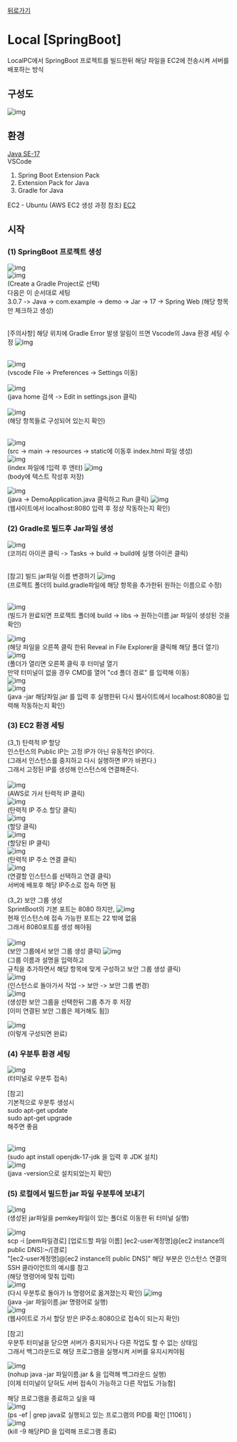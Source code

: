 [뒤로가기](../../README.md)

# Local [SpringBoot]

LocalPC에서 SpringBoot 프로젝트를 빌드한뒤 해당 파일을 EC2에 전송시켜 서버를 배포하는 방식

## 구성도

![img](../Img/local%2BSpringBoot.png)

## 환경

[Java SE-17](https://www.oracle.com/java/technologies/javase/jdk17-archive-downloads.html)<br>
VSCode

1. Spring Boot Extension Pack
2. Extension Pack for Java
3. Gradle for Java

EC2 - Ubuntu (AWS EC2 생성 과정 참조)
[EC2](../Document/EC2.md)

## 시작

### (1) SpringBoot 프로젝트 생성

![img](../Img/local1.png)<br>
![img](../Img/local2.png)<br>
(Create a Gradle Project로 선택)<br>
다음은 이 순서대로 세팅<br>
3.0.7 -> Java -> com.example -> demo -> Jar -> 17 -> Spring Web (해당 항목만 체크하고 생성)<br><br>

[주의사항]
해당 위치에 Gradle Error 발생 알림이 뜨면 Vscode의 Java 환경 세팅 수정
![img](../Img/local3.png)<br><br>

![img](../Img/local4.png)<br>
(vscode File -> Preferences -> Settings 이동)<br><br>
![img](../Img/local5.png)<br>
(java home 검색 -> Edit in settings.json 클릭)<br><br>
![img](../Img/local6.png)<br>
(해당 항목들로 구성되어 있는지 확인)<br><br>

![img](../Img/local7.png)<br>
(src -> main -> resources -> static에 이동후 index.html 파일 생성)<br>
![img](../Img/local8.png)<br>
(index 파일에 !입력 후 엔터)
![img](../Img/local9.png)<br>
(body에 텍스트 작성후 저장)

![img](../Img/local10.png)<br>
(java -> DemoApplication.java 클릭하고 Run 클릭)
![img](../Img/local11.png)<br>
(웹사이트에서 localhost:8080 입력 후 정상 작동하는지 확인)

### (2) Gradle로 빌드후 Jar파일 생성

![img](../Img/local12.png)<br>
(코끼리 아이콘 클릭 -> Tasks -> build -> build에 실행 아이콘 클릭)<br><br>

[참고] 빌드 jar파일 이름 변경하기
![img](../Img/local13.png)<br>
(프로젝트 폴더의 build.gradle파일에 해당 항목을 추가한뒤 원하는 이름으로 수정)<br><br>

![img](../Img/local14.png)<br>
(빌드가 완료되면 프로젝트 폴더에 build -> libs -> 원하는이름.jar 파일이 생성된 것을 확인)<br>

![img](../Img/local15.png)<br>
(해당 파일을 오른쪽 클릭 한뒤 Reveal in File Explorer을 클릭해 해당 폴더 열기)
![img](../Img/local16.png)<br>
(폴더가 열리면 오른쪽 클릭 후 터미널 열기<br>
만약 터미널이 없을 경우
CMD를 열어 "cd 폴더 경로" 를 입력해 이동)<br>
![img](../Img/local17.png)<br>
![img](../Img/local11.png)<br>
(java -jar 해당파일.jar 를 입력 후 실행한뒤 다시 웹사이트에서 localhost:8080을 입력해 작동하는지 확인)<br>

### (3) EC2 환경 세팅

(3_1) 탄력적 IP 할당<br>
인스턴스의 Public IP는 고정 IP가 아닌 유동적인 IP이다.<br>
(그래서 인스턴스를 중지하고 다시 실행하면 IP가 바뀐다.)<br>
그래서 고정된 IP를 생성해 인스턴스에 연결해준다.<br><br>
![img](../Img/local18.png)<br>
(AWS로 가서 탄력적 IP 클릭)<br>
![img](../Img/local19.png)<br>
(탄력적 IP 주소 할당 클릭)<br>
![img](../Img/local20.png)<br>
(할당 클릭)<br>
![img](../Img/local21.png)<br>
(할당된 IP 클릭)<br>
![img](../Img/local22.png)<br>
(탄력적 IP 주소 연결 클릭)<br>
![img](../Img/local23.png)<br>
(연결할 인스턴스를 선택하고 연결 클릭)<br>
서버에 배포후 해당 IP주소로 접속 하면 됨 <br>

(3_2) 보안 그룹 생성<br>
SprintBoot의 기본 포트는 8080
하지만,
![img](../Img/local24.png)<br>
현재 인스턴스에 접속 가능한 포트는 22 밖에 없음<br>
그래서 8080포트를 생성 해야됨<br><br>
![img](../Img/local25.png)<br>
(보안 그룹에서 보안 그룹 생성 클릭)
![img](../Img/local26.png)<br>
(그룹 이름과 설명을 입력하고<br>규칙을 추가하면서
해당 항목에 맞게 구성하고 보안 그룹 생성 클릭)<br>
![img](../Img/local27.png)<br>
(인스턴스로 돌아가서 작업 -> 보안 -> 보안 그룹 변경)<br>
![img](../Img/local28.png)<br>
(생성한 보안 그룹을 선택한뒤 그룹 추가 후 저장 <br>[이미 연결된 보안 그룹은 제거해도 됨])<br>

![img](../Img/local29.png)<br>
(이렇게 구성되면 완료)<br>

### (4) 우분투 환경 세팅

![img](../Img/local30.png)<br>
(터미널로 우분투 접속)<br>

[참고]<br>
기본적으로 우분투 생성시<br>
sudo apt-get update<br>
sudo apt-get upgrade<br>
해주면 좋음<br><br>

![img](../Img/local31.png)<br>
(sudo apt install openjdk-17-jdk 을 입력 후
JDK 설치)<br>
![img](../Img/local32.png)<br>
(java -version으로 설치되었는지 확인)

### (5) 로컬에서 빌드한 jar 파일 우분투에 보내기

![img](../Img/local33.png)<br>
(생성된 jar파일을 pemkey파일이 있는 폴더로 이동한 뒤 터미널 실행)<br>

![img](../Img/local34.png)<br>
scp -i [pem파일경로] [업로드할 파일 이름] [ec2-user계정명]@[ec2 instance의 public DNS]:~/[경로]<br>
"[ec2-user계정명]@[ec2 instance의 public DNS]" 해당 부분은 인스턴스 연결의 SSH 클라이언트의 예시를 참고<br>
(해당 명령어에 맞춰 입력)<br>
![img](../Img/local35.png)<br>
(다시 우분투로 돌아가 ls 명령어로 옮겨졌는지 확인)
![img](../Img/local36.png)<br>
(java -jar 파일이름.jar 명령어로 실행)<br>
![img](../Img/local37.png)<br>
(웹사이트로 가서 할당 받은 IP주소:8080으로 접속이 되는지 확인)<br>

[참고]<br>
우분투 터미널을 닫으면 서버가 중지되거나
다른 작업도 할 수 없는 상태임<br>
그래서 백그라운드로 해당 프로그램을 실행시켜 서버를 유지시켜야됨<br>

![img](../Img/local38.png)<br>
(nohup java -jar 파일이름.jar & 을 입력해
백그라운드 실행)<br>
[이제 터미널이 닫혀도 서버 접속이 가능하고 다른 작업도 가능함]

해당 프로그램을 종료하고 싶을 때<br>
![img](../Img/local39.png)<br>
(ps -ef | grep java로 실행되고 있는 프로그램의 PID를 확인 [11061] )<br>
![img](../Img/local40.png)<br>
(kill -9 해당PID 을 입력해 프로그램 종료)
